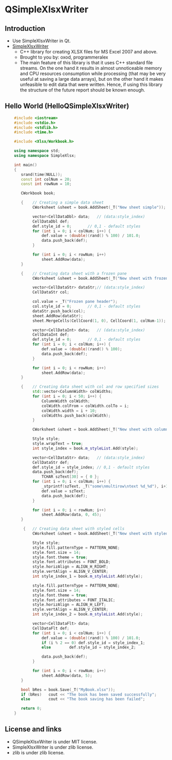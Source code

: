 # QSimpleXlsxWriter

## Introduction

- Use SimpleXlsxWriter in Qt. 
- [SimpleXlsxWriter](https://sourceforge.net/projects/simplexlsx/)
	- C++ library for creating XLSX files for MS Excel 2007 and above.
	- Brought to you by: oxod, programmeralex
	- The main feature of this library is that it uses C++ standard file streams. On the one hand it results in almost unnoticeable memory and CPU resources consumption while processing (that may be very useful at saving a large data arrays), but on the other hand it makes unfeasible to edit data that were written. Hence, if using this library the structure of the future report should be known enough.

## Hello World (HelloQSimpleXlsxWriter)	

```cpp
	#include <iostream>
	#include <stdio.h>
	#include <stdlib.h>
	#include <time.h>

    #include <Xlsx/Workbook.h>

    using namespace std;
    using namespace SimpleXlsx;

    int main()
    {
       srand(time(NULL));
       const int colNum = 20;
       const int rowNum = 10;

       CWorkbook book;

       {    // Creating a simple data sheet
            CWorksheet &sheet = book.AddSheet(_T("New sheet simple"));

            vector<CellDataDbl> data;   // (data:style_index)
            CellDataDbl def;
            def.style_id = 0;       // 0,1 - default styles
            for (int i = 0; i < colNum; i++) {
                def.value = (double)(rand() % 100) / 101.0;
                data.push_back(def);
            }

            for (int i = 0; i < rowNum; i++)
                sheet.AddRow(data);
       }

       {    // Creating data sheet with a frozen pane
            CWorksheet &sheet = book.AddSheet(_T("New sheet with frozen pane"), 0, 1);

            vector<CellDataStr> dataStr;// (data:style_index)
            CellDataStr col;

            col.value = _T("Frozen pane header");
            col.style_id = 0;       // 0,1 - default styles
            dataStr.push_back(col);
            sheet.AddRow(dataStr);
            sheet.MergeCells(CellCoord(1, 0), CellCoord(1, colNum-1)); // merge first row

            vector<CellDataInt> data;   // (data:style_index)
            CellDataInt def;
            def.style_id = 0;       // 0,1 - default styles
            for (int i = 0; i < colNum; i++) {
                def.value = (double)(rand() % 100);
                data.push_back(def);
            }

            for (int i = 0; i < rowNum; i++)
                sheet.AddRow(data);
       }

       {    // Creating data sheet with col and row specified sizes
            std::vector<ColumnWidth> colWidths;
            for (int i = 0; i < 50; i++) {
                ColumnWidth colWidth;
                colWidth.colFrom = colWidth.colTo = i;
                colWidth.width = i + 10;
                colWidths.push_back(colWidth);
            }

            CWorksheet &sheet = book.AddSheet(_T("New sheet with column and row specified sizes"), colWidths);

            Style style;
            style.wrapText = true;
            int style_index = book.m_styleList.Add(style);

            vector<CellDataStr> data;   // (data:style_index)
            CellDataStr def;
            def.style_id = style_index; // 0,1 - default styles
            data.push_back(def);
                TCHAR szText[30] = { 0 };
            for (int i = 0; i < colNum; i++) {
                _stprintf(szText, _T("some\nmultirow\ntext %d_%d"), i+10, i);
                def.value = szText;
                data.push_back(def);
            }

            for (int i = 0; i < rowNum; i++)
                sheet.AddRow(data, 0, 45);
       }

        {   // Creating data sheet with styled cells
            CWorksheet &sheet = book.AddSheet(_T("New sheet with styled cells"));

            Style style;
            style.fill.patternType = PATTERN_NONE;
            style.font.size = 14;
            style.font.theme = true;
            style.font.attributes = FONT_BOLD;
            style.horizAlign = ALIGN_H_RIGHT;
            style.vertAlign = ALIGN_V_CENTER;
            int style_index_1 = book.m_styleList.Add(style);

            style.fill.patternType = PATTERN_NONE;
            style.font.size = 14;
            style.font.theme = true;
            style.font.attributes = FONT_ITALIC;
            style.horizAlign = ALIGN_H_LEFT;
            style.vertAlign = ALIGN_V_CENTER;
            int style_index_2 = book.m_styleList.Add(style);

            vector<CellDataFlt> data;
            CellDataFlt def;
            for (int i = 0; i < colNum; i++) {
                def.value = (double)(rand() % 100) / 101.0;
                if (i % 2 == 0) def.style_id = style_index_1;
                else        def.style_id = style_index_2;

                data.push_back(def);
            }

            for (int i = 0; i < rowNum; i++)
                sheet.AddRow(data, 5);
       }

       bool bRes = book.Save(_T("MyBook.xlsx"));
       if (bRes)   cout << "The book has been saved successfully";
       else        cout << "The book saving has been failed";

       return 0;
    }
```

## License and links
- QSimpleXlsxWriter is under MIT license.
- SimpleXlsxWriter is under zlib license.
- zlib is under zlib license.
